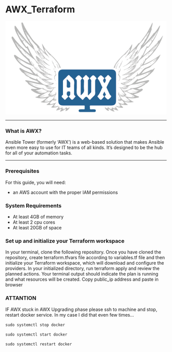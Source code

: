 # AWX_Terraform

![Ansible](/images/awx.png)

___

 ### What is AWX?

Ansible Tower (formerly ‘AWX’) is a web-based solution that makes Ansible even more easy to use for IT teams of all kinds. It’s designed to be the hub for all of your automation tasks.

___

 ### Prerequisites
 For this guide, you will need:

- an AWS account with the proper IAM permissions 

### System Requirements

- At least 4GB of memory
- At least 2 cpu cores
- At least 20GB of space



### Set up and initialize your Terraform workspace
In your terminal, clone the following repository. Once you have cloned the repository, create terraform.tfvars file according to variables.tf file and then initialize your Terraform workspace, which will download and configure the providers.
In your initialized directory, run terraform apply and review the planned actions. Your terminal output should indicate the plan is running and what resources will be created.
Copy public_ip address and paste in browser

### ATTANTION

IF AWX stuck in AWX Upgrading phase
please ssh to machine and stop, restart docker service. In my case I did that even few times...

```
sudo systemctl stop docker
```
```
sudo systemctl start docker
```
```
sudo systemctl restart docker
```
